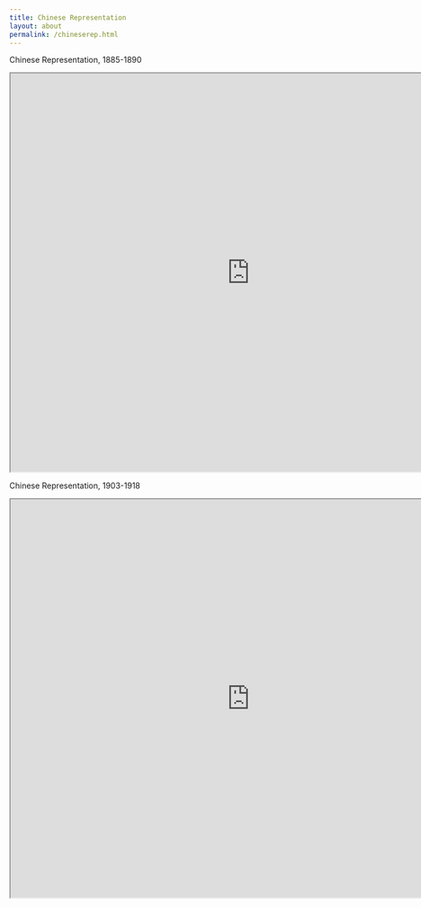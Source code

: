 ```yaml
---
title: Chinese Representation
layout: about
permalink: /chineserep.html
---
```

Chinese Representation, 1885-1890

<iframe style='width: 850px; height: 709px;' src='https://voyant-tools.org/tool/Bubbles/?stopList=keywords-e176002afe2474ac4a5b47f1f1f126b7&speed=20&corpus=2ed4615798559188c90036786cb4adaa'></iframe>

Chinese Representation, 1903-1918

<iframe style='width: 850px; height: 709px;' src='https://voyant-tools.org/tool/Bubbles/?stopList=keywords-93690c566220b33ee621dbb57cf0ce88&speed=20&corpus=5c77ade5dcc1a6b2e6537e4c3edf906e'></iframe>
